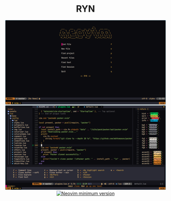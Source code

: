 <h1 align="center">RYN</h1>

<div align="center">
<img src="./assets/alpha.png" alt="ryn"/>
<img src="./assets/default.png" alt="ryn"/>
<a href="https://github.com/neovim/neovim">
<img src="https://img.shields.io/badge/Neovim-0.6.1-blueviolet.svg?style=flat-square&logo=Neovim&logoColor=white" alt="Neovim minimum version"/>
</a>
</div>
